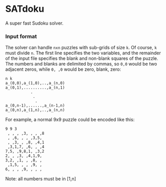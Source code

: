 # SATdoku
A super fast Sudoku solver.
### Input format
The solver can handle `nxn` puzzles with sub-grids of size `k`. Of course, `k` must divide `n`. The first line specifies the two variables, and the remainder of the input file specifies the blank and non-blank squares of the puzzle. The numbers and blanks are delimited by commas, so `0,0` would be two adjacent zeros, while `0, ,0` would be zero, blank, zero:
```
n k
a_(0,0),a_(1,0),..,a_(n,0)
a_(0,1),..........,a_(n,1)
           .
            .
             . 
a_(0,n-1),......,a_(n-1,n)
a_(0,n),a_(1,n),..,a_(n,n)
```
For example, a normal 9x9 puzzle could be encoded like this:
```
9 9 3
 , , , ,3, , , ,8
 , ,6, , , ,3,5,
 , ,3, , ,8, ,4,1
 ,3,1,7, ,6, , ,4
7,5, ,9,8,1, ,3,2
2, , ,3, ,4,1,9,
3,2, ,1, , ,8, ,
 ,1,5, , , ,9, ,
6, , , ,9, , , , 
```
Note: all numbers must be in [1,n]